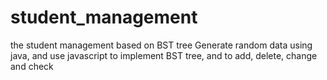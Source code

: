 # student_management
the student management based on BST tree
Generate random data using java, and use javascript to implement BST tree, and to add, delete, change and check
